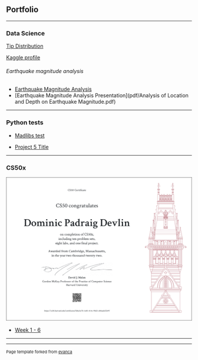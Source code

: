 ## Portfolio

---

### Data Science 

[Tip Distribution](notebooks/pandas_first.html)

[Kaggle profile](https://www.kaggle.com/dominicdevlin)

###### Earthquake magnitude analysis

- [Earthquake Magnitude Analysis](notebooks/earthquake.html)
- [Earthquake Magnitude Analysis Presentation](pdf/Analysis of Location and Depth on Earthquake Magnitude.pdf)


---

### Python tests

- [Madlibs test](/madlibs.md)

- [Project 5 Title](http://example.com/)


---

### CS50x

<img src="images/CS50x.png"/>

- [Week 1 - 6](https://github.com/Arch-Devlin/CS50x)

---




---
<p style="font-size:11px">Page template forked from <a href="https://github.com/evanca/quick-portfolio">evanca</a></p>
<!-- Remove above link if you don't want to attibute -->

